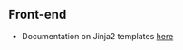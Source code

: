 ## Front-end

- Documentation on Jinja2 templates [here](https://jinja.palletsprojects.com/en/2.11.x/)